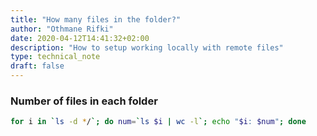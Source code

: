 ```yaml
---
title: "How many files in the folder?"
author: "Othmane Rifki"
date: 2020-04-12T14:41:32+02:00
description: "How to setup working locally with remote files"
type: technical_note
draft: false
---
```


### Number of files in each folder
``` bash 
for i in `ls -d */`; do num=`ls $i | wc -l`; echo "$i: $num"; done
```